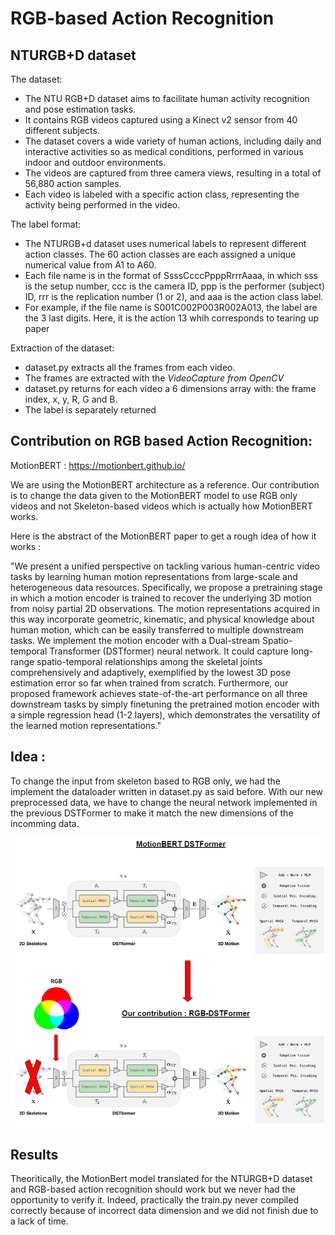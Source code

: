 # RGB-based Action Recognition


## NTURGB+D dataset
The dataset:
- The NTU RGB+D dataset aims to facilitate human activity recognition and pose estimation tasks.
- It contains RGB videos captured using a Kinect v2 sensor from 40 different subjects.
- The dataset covers a wide variety of human actions, including daily and interactive activities so as medical conditions, performed in various indoor and outdoor environments.
- The videos are captured from three camera views, resulting in a total of 56,880 action samples.
- Each video is labeled with a specific action class, representing the activity being performed in the video.

The label format:
- The NTURGB+d dataset uses numerical labels to represent different action classes. The 60 action classes are each assigned a unique numerical value from A1 to A60.
- Each file name is in the format of SsssCcccPpppRrrrAaaa, in which sss is the setup number, ccc is the camera ID, ppp is the performer (subject) ID, rrr is the replication number (1 or 2), and aaa is the action class label.
- For example, if the file name is S001C002P003R002A013, the label are the 3 last digits. Here, it is the action 13 whih corresponds to tearing up paper

Extraction of the dataset:
- dataset.py extracts all the frames from each video. 
- The frames are extracted with the <em>VideoCapture from OpenCV</em>
- dataset.py returns for each video a 6 dimensions array with: the frame index, x, y, R, G and B. 
- The label is separately returned 

## Contribution on RGB based Action Recognition:

MotionBERT : https://motionbert.github.io/

We are using the MotionBERT architecture as a reference. Our contribution is to change the data given to the MotionBERT model to use RGB only videos and not Skeleton-based videos which is actually how MotionBERT works. 

Here is the abstract of the MotionBERT paper to get a rough idea of how it works :

"We present a unified perspective on tackling various
human-centric video tasks by learning human motion representations from large-scale and heterogeneous data resources. Specifically, we propose a pretraining stage in
which a motion encoder is trained to recover the underlying 3D motion from noisy partial 2D observations. The
motion representations acquired in this way incorporate
geometric, kinematic, and physical knowledge about human motion, which can be easily transferred to multiple
downstream tasks. We implement the motion encoder with
a Dual-stream Spatio-temporal Transformer (DSTformer)
neural network. It could capture long-range spatio-temporal
relationships among the skeletal joints comprehensively and
adaptively, exemplified by the lowest 3D pose estimation
error so far when trained from scratch. Furthermore, our
proposed framework achieves state-of-the-art performance
on all three downstream tasks by simply finetuning the pretrained motion encoder with a simple regression head (1-2
layers), which demonstrates the versatility of the learned
motion representations."

## Idea :

To change the input from skeleton based to RGB only, we had the implement the dataloader written in dataset.py as said before. With our new preprocessed data, we have to change the neural network implemented in the previous DSTFormer to make it match the new dimensions of the incomming data.

![Contribution scheme](Contribution_schema.png)

## Results 
Theoritically, the MotionBert model translated for the NTURGB+D dataset and RGB-based action recognition should work but we never had the opportunity to verify it. Indeed, practically the train.py never compiled correctly because of incorrect data dimension and we did not finish due to a lack of time. 
